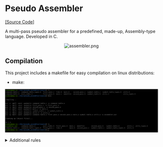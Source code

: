 # Pseudo Assembler

[[Source Code]][src]

[src]:          ./source

A multi-pass pseudo assembler for a predefined, made-up, Assembly-type language.
Developed in C.

<p align="center">
<img src="./images/assembler.png" alt="assembler.png" width="499" height="133">
</p>

## Compilation

This project includes a makefile for easy compilation on linux distributions:

* make:

<p align="center">
  <img src="./images/make.png" alt="make.png" width="738">
</p>

<details><summary>Additional rules</summary>

* compile:

<p align="center">
  <img src="./images/compile.png" alt="compile.png" width="738">
</p>

* clean:

<p align="center">
  <img src="./images/clean.png" alt="clean.png" width="738">
</p>

* rm:

<p align="center">
  <img src="./images/rm.png" alt="rm.png" width="738">
</p>

* full_clean:

<p align="center">
  <img src="./images/full_clean.png" alt="full_clean.png" width="738">
</p>
